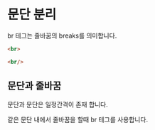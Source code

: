 # 문단 분리

br 테그는 줄바꿈의 breaks를 의미합니다.

```html
<br>
```

```html
<br/>
```



## 문단과 줄바꿈
문단과 문단은 일정간격이 존재 합니다.

같은 문단 내에서 줄바꿈을 할때 br 테그를 사용합니다.

